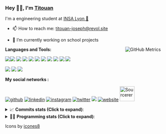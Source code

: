 <!--
**titouan-joseph/titouan-joseph** is a ✨ _special_ ✨ repository because its `README.md` (this file) appears on your GitHub profile.

Here are some ideas to get you started:

- 🔭 I’m currently working on ...
- 🌱 I’m currently learning ...
- 👯 I’m looking to collaborate on ...
- 🤔 I’m looking for help with ...
- 💬 Ask me about ...
- 📫 How to reach me: ...
- 😄 Pronouns: ...
- ⚡ Fun fact: ...
-->

### Hey 👋🏽, I'm [Titouan](https://github.com/Titouan-Joseph) 

I'm a engineering student at  [INSA Lyon 🦏](https://www.insa-lyon.fr/en/)

- 📫 How to reach me: [titouan-joseph@revol.site](mailto:titouan-joseph@revol.site)
- 🔭 I’m currently working on school projects


  <img align="right" alt="GitHub Metrics" src="https://metrics.lecoq.io/titouan-joseph" />

**Languages and Tools:**

[<img src="https://img.icons8.com/color/48/000000/python.png"/>]()[<img src="https://img.icons8.com/color/48/000000/java-coffee-cup-logo.png"/>]() [<img src="https://img.icons8.com/color/48/000000/c-programming.png"/>]() [<img src="https://img.icons8.com/color/48/000000/javascript.png"/>]() [<img src="https://img.icons8.com/color/48/000000/selenium-test-automation.png"/>]() [<img src="https://img.icons8.com/color/48/000000/git.png"/>]() [<img src="https://img.icons8.com/color/48/000000/console.png"/>]() [<img src="https://img.icons8.com/color/48/000000/android-os.png"/>]() [<img src="https://img.icons8.com/color/48/000000/pycharm.png"/>]() [<img src="https://img.icons8.com/color/48/000000/virtualbox.png"/>]() [<img src="https://img.icons8.com/color/48/000000/windows-10.png"/>]()

[<img src="https://img.icons8.com/color/48/000000/linux.png"/>]() [<img src="https://img.icons8.com/color/48/000000/nginx.png"/>]() [<img src="https://img.icons8.com/color/48/000000/raspberry-pi.png"/>]()

**My social networks :**

[<img src='https://img.icons8.com/fluent/48/000000/github.png' alt="github">](https://github.com/titouan-joseph)  [<img src='https://img.icons8.com/color/48/000000/linkedin.png' alt='linkedin'>](https://www.linkedin.com/in/titouan-joseph-revol/)  [<img src='https://img.icons8.com/color/48/000000/instagram-new.png' alt='instagram'>](https://www.instagram.com/tit_re/)  [<img src='https://img.icons8.com/color/48/000000/twitter.png' alt='twitter'>](https://twitter.com/josephrevol) [<img src="https://img.icons8.com/color/48/000000/facebook.png"/>](https://www.facebook.com/titre01) [<img src='https://img.icons8.com/fluent/48/000000/website.png' alt='website'>](https://titouan-joseph.revol.site) [<img src="https://sourcerer.io/icons/logo-sharing.svg" height="48px" alt="Sourcerer">](https://sourcerer.io/titouan-joseph) 

<details>
 <summary>📈 <b>Commits stats (Click to expand)</b>: </summary>
    <a href="https://sourcerer.io/titouan-joseph"><img src="https://img.shields.io/badge/Python-148%20commits-orange.svg" alt=""></a>
    <a href="https://sourcerer.io/titouan-joseph"><img src="https://img.shields.io/badge/Java-27%20commits-orange.svg" alt=""></a>
    <a href="https://sourcerer.io/titouan-joseph"><img src="https://img.shields.io/badge/C-23%20commits-orange.svg" alt=""></a>
    <a href="https://sourcerer.io/titouan-joseph"><img src="https://img.shields.io/badge/JavaScript-18%20commits-orange.svg" alt=""></a>
</details>


<details>
 <summary>👨‍💻 <b>Programming stats (Click to expand)</b>: </summary>
<!--START_SECTION:waka-->
**🐱 My Github Data** 

> 🏆 531 Contributions in the Year 2020
 > 
> 📦 17.9 kB Used in Github's Storage 
 > 
> 🚫 Not Opted to Hire
 > 
> 📜 23 Public Repositories 
 > 
23 Private Repository 
 > 
**I'm an Early 🐤** 

```text
🌞 Morning    69 commits     ████░░░░░░░░░░░░░░░░░░░░░   16.27% 
🌆 Daytime    173 commits    ██████████░░░░░░░░░░░░░░░   40.8% 
🌃 Evening    140 commits    ████████░░░░░░░░░░░░░░░░░   33.02% 
🌙 Night      42 commits     ██░░░░░░░░░░░░░░░░░░░░░░░   9.91%

```
📅 **I'm Most Productive on Wednesday** 

```text
Monday       60 commits     ███░░░░░░░░░░░░░░░░░░░░░░   14.15% 
Tuesday      65 commits     ███░░░░░░░░░░░░░░░░░░░░░░   15.33% 
Wednesday    122 commits    ███████░░░░░░░░░░░░░░░░░░   28.77% 
Thursday     51 commits     ███░░░░░░░░░░░░░░░░░░░░░░   12.03% 
Friday       39 commits     ██░░░░░░░░░░░░░░░░░░░░░░░   9.2% 
Saturday     40 commits     ██░░░░░░░░░░░░░░░░░░░░░░░   9.43% 
Sunday       47 commits     ██░░░░░░░░░░░░░░░░░░░░░░░   11.08%

```


📊 **This Week I Spent My Time On** 

```text
⌚︎ Time Zone: Europe/Paris

💬 Programming Languages: 
Python                   7 hrs 46 mins       ████████████░░░░░░░░░░░░░   51.46% 
Matlab                   3 hrs 25 mins       █████░░░░░░░░░░░░░░░░░░░░   22.7% 
CSS                      1 hr 5 mins         █░░░░░░░░░░░░░░░░░░░░░░░░   7.19% 
JSON                     55 mins             █░░░░░░░░░░░░░░░░░░░░░░░░   6.12% 
Text                     43 mins             █░░░░░░░░░░░░░░░░░░░░░░░░   4.85%

🔥 Editors: 
PyCharm                  8 hrs 59 mins       ███████████████░░░░░░░░░░   59.6% 
Atom                     3 hrs 27 mins       █████░░░░░░░░░░░░░░░░░░░░   22.93% 
WebStorm                 1 hr 53 mins        ███░░░░░░░░░░░░░░░░░░░░░░   12.57% 
PyCharmCore              44 mins             █░░░░░░░░░░░░░░░░░░░░░░░░   4.9% 
VS Code                  0 secs              ░░░░░░░░░░░░░░░░░░░░░░░░░   0.0%

🐱‍💻 Projects: 
Linkedin-to-PDF          5 hrs 42 mins       █████████░░░░░░░░░░░░░░░░   37.82% 
LDPC                     3 hrs 27 mins       █████░░░░░░░░░░░░░░░░░░░░   22.93% 
AutoConfCisco            2 hrs 52 mins       ████░░░░░░░░░░░░░░░░░░░░░   18.99% 
PRS-4TC                  2 hrs 18 mins       ███░░░░░░░░░░░░░░░░░░░░░░   15.26% 
ASTUSbot                 42 mins             █░░░░░░░░░░░░░░░░░░░░░░░░   4.73%

💻 Operating System: 
Windows                  15 hrs 5 mins       █████████████████████████   100.0%

```

**I Mostly Code in Python** 

```text
Python                   14 repos            ██████████████░░░░░░░░░░░   58.33% 
JavaScript               3 repos             ███░░░░░░░░░░░░░░░░░░░░░░   12.5% 
C                        2 repos             ██░░░░░░░░░░░░░░░░░░░░░░░   8.33% 
Go                       1 repo              █░░░░░░░░░░░░░░░░░░░░░░░░   4.17% 
Haskell                  1 repo              █░░░░░░░░░░░░░░░░░░░░░░░░   4.17%

```



<!--END_SECTION:waka-->

</details>

Icons by [icones8](https://icones8.fr/)